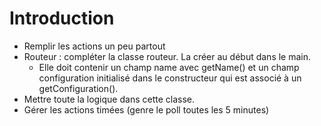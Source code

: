 # Introduction #

  * Remplir les actions un peu partout
  * Routeur : compléter la classe routeur. La créer au début dans le main.
    * Elle doit contenir un champ name avec getName() et un champ configuration initialisé dans le constructeur qui est associé à un getConfiguration().
  * Mettre toute la logique dans cette classe.
  * Gérer les actions timées (genre le poll toutes les 5 minutes)